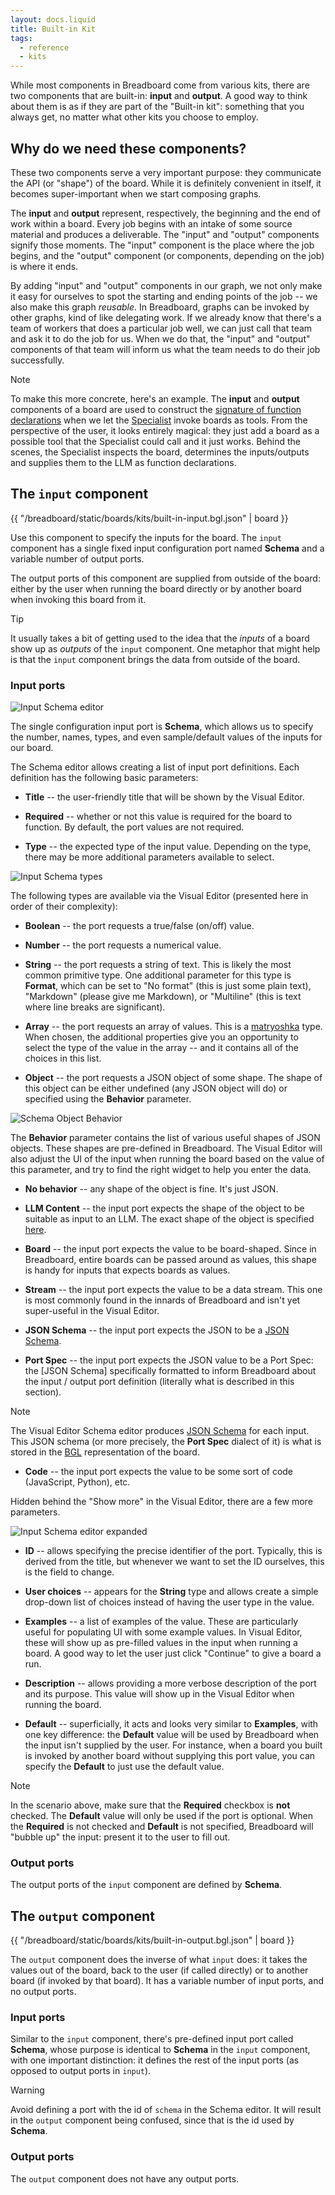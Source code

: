 ```yaml
---
layout: docs.liquid
title: Built-in Kit
tags:
  - reference
  - kits
---
```


While most components in Breadboard come from various kits, there are two components that are built-in: **input** and **output**. A good way to think about them is as if they are part of the "Built-in kit": something that you always get, no matter what other kits you choose to employ.

## Why do we need these components?

These two components serve a very important purpose: they communicate the API (or "shape") of the board. While it is definitely convenient in itself, it becomes super-important when we start composing graphs.

The **input** and **output** represent, respectively, the beginning and the end of work within a board. Every job begins with an intake of some source material and produces a deliverable. The "input" and "output" components signify those moments. The "input" component is the place where the job begins, and the "output" component (or components, depending on the job) is where it ends.

By adding "input" and "output" components in our graph, we not only make it easy for ourselves to spot the starting and ending points of the job -- we also make this graph _reusable_. In Breadboard, graphs can be invoked by other graphs, kind of like delegating work. If we already know that there's a team of workers that does a particular job well, we can just call that team and ask it to do the job for us. When we do that, the "input" and "output" components of that team will inform us what the team needs to do their job successfully.

> [!NOTE]
> To make this more concrete, here's an example. The **input** and **output** components of a board are used to construct the [signature of function declarations](https://ai.google.dev/gemini-api/docs/function-calling#function_declarations) when we let the [Specialist](https://breadboard-ai.github.io/breadboard/docs/kits/agents/#specialist-tools) invoke boards as tools. From the perspective of the user, it looks entirely magical: they just add a board as a possible tool that the Specialist could call and it just works. Behind the scenes, the Specialist inspects the board, determines the inputs/outputs and supplies them to the LLM as function declarations.

## The `input` component

{{ "/breadboard/static/boards/kits/built-in-input.bgl.json" | board }}

Use this component to specify the inputs for the board. The `input` component has a single fixed input configuration port named **Schema** and a variable number of output ports.

The output ports of this component are supplied from outside of the board: either by the user when running the board directly or by another board when invoking this board from it.

> [!TIP]
> It usually takes a bit of getting used to the idea that the _inputs_ of a board show up as _outputs_ of the `input` component. One metaphor that might help is that the `input` component brings the data from outside of the board.

### Input ports

![Input Schema editor](/breadboard/static/images/built-in-kit/input-schema.png)

The single configuration input port is **Schema**, which allows us to specify the number, names, types, and even sample/default values of the inputs for our board.

The Schema editor allows creating a list of input port definitions. Each definition has the following basic parameters:

- **Title** -- the user-friendly title that will be shown by the Visual Editor.

- **Required** -- whether or not this value is required for the board to function. By default, the port values are not required.

- **Type** -- the expected type of the input value. Depending on the type, there may be more additional parameters available to select.

![Input Schema types](/breadboard/static/images/built-in-kit/input-schema-types.png)

The following types are available via the Visual Editor (presented here in order of their complexity):

- **Boolean** -- the port requests a true/false (on/off) value.

- **Number** -- the port requests a numerical value.

- **String** -- the port requests a string of text. This is likely the most common primitive type. One additional parameter for this type is **Format**, which can be set to "No format" (this is just some plain text), "Markdown" (please give me Markdown), or "Multiline" (this is text where line breaks are significant).

- **Array** -- the port requests an array of values. This is a [matryoshka](hhttps://en.wikipedia.org/wiki/Matryoshka_doll) type. When chosen, the additional properties give you an opportunity to select the type of the value in the array -- and it contains all of the choices in this list.

- **Object** -- the port requests a JSON object of some shape. The shape of this object can be either undefined (any JSON object will do) or specified using the **Behavior** parameter.

![Schema Object Behavior](/breadboard/static/images/built-in-kit/schema-object-behavior.png)

The **Behavior** parameter contains the list of various useful shapes of JSON objects. These shapes are pre-defined in Breadboard. The Visual Editor will also adjust the UI of the input when running the board based on the value of this parameter, and try to find the right widget to help you enter the data.

- **No behavior** -- any shape of the object is fine. It's just JSON.

- **LLM Content** -- the input port expects the shape of the object to be suitable as input to an LLM. The exact shape of the object is specified [here](https://ai.google.dev/api/rest/v1/Content).

- **Board** -- the input port expects the value to be board-shaped. Since in Breadboard, entire boards can be passed around as values, this shape is handy for inputs that expects boards as values.

- **Stream** -- the input port expects the value to be a data stream. This one is most commonly found in the innards of Breadboard and isn't yet super-useful in the Visual Editor.

- **JSON Schema** -- the input port expects the JSON to be a [JSON Schema](https://json-schema.org/).

- **Port Spec** -- the input port expects the JSON value to be a Port Spec: the [JSON Schema] specifically formatted to inform Breadboard about the input / output port definition (literally what is described in this section).

> [!NOTE]
> The Visual Editor Schema editor produces [JSON Schema](https://json-schema.org/) for each input. This JSON schema (or more precisely, the **Port Spec** dialect of it) is what is stored in the [BGL](/breadboard/docs/concepts/#breadboard-graph-language-bgl) representation of the board.

- **Code** -- the input port expects the value to be some sort of code (JavaScript, Python), etc.

Hidden behind the "Show more" in the Visual Editor, there are a few more parameters.

![Input Schema editor expanded](/breadboard/static/images/built-in-kit/input-schema-expanded.png)

- **ID** -- allows specifying the precise identifier of the port. Typically, this is derived from the title, but whenever we want to set the ID ourselves, this is the field to change.

- **User choices** -- appears for the **String** type and allows create a simple drop-down list of choices instead of having the user type in the value.

- **Examples** -- a list of examples of the value. These are particularly useful for populating UI with some example values. In Visual Editor, these will show up as pre-filled values in the input when running a board. A good way to let the user just click "Continue" to give a board a run.

- **Description** -- allows providing a more verbose description of the port and its purpose. This value will show up in the Visual Editor when running the board.

- **Default** -- superficially, it acts and looks very similar to **Examples**, with one key difference: the **Default** value will be used by Breadboard when the input isn't supplied by the user. For instance, when a board you built is invoked by another board without supplying this port value, you can specify the **Default** to just use the default value.

> [!NOTE]
> In the scenario above, make sure that the **Required** checkbox is **not** checked. The **Default** value will only be used if the port is optional. When the **Required** is not checked and **Default** is not specified, Breadboard will "bubble up" the input: present it to the user to fill out.

### Output ports

The output ports of the `input` component are defined by **Schema**.

## The `output` component

{{ "/breadboard/static/boards/kits/built-in-output.bgl.json" | board }}

The `output` component does the inverse of what `input` does: it takes the values out of the board, back to the user (if called directly) or to another board (if invoked by that board). It has a variable number of input ports, and no output ports.

### Input ports

Similar to the `input` component, there's pre-defined input port called **Schema**, whose purpose is identical to **Schema** in the `input` component, with one important distinction: it defines the rest of the input ports (as opposed to output ports in `input`).

> [!WARNING]
> Avoid defining a port with the id of `schema` in the Schema editor. It will result in the `output` component being confused, since that is the id used by **Schema**.

### Output ports

The `output` component does not have any output ports.
